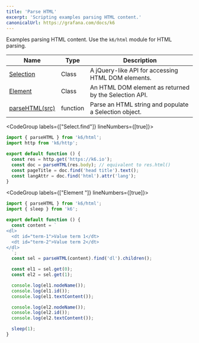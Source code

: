 ```yaml
---
title: 'Parse HTML'
excerpt: 'Scripting examples parsing HTML content.'
canonicalUrl: https://grafana.com/docs/k6
---
```


Examples parsing HTML content. Use the `k6/html` module for HTML parsing.

| Name                                                    | Type     | Description                                           |
| ------------------------------------------------------- | -------- | ----------------------------------------------------- |
| [Selection](/javascript-api/k6-html/selection)          | Class    | A jQuery-like API for accessing HTML DOM elements.    |
| [Element](/javascript-api/k6-html/element)              | Class    | An HTML DOM element as returned by the Selection API. |
| [parseHTML(src)](/javascript-api/k6-html/parsehtml) | function | Parse an HTML string and populate a Selection object. |

<CodeGroup labels={["Select.find"]} lineNumbers={[true]}>

```javascript
import { parseHTML } from 'k6/html';
import http from 'k6/http';

export default function () {
  const res = http.get('https://k6.io');
  const doc = parseHTML(res.body); // equivalent to res.html()
  const pageTitle = doc.find('head title').text();
  const langAttr = doc.find('html').attr('lang');
}
```

</CodeGroup>

<CodeGroup labels={["Element "]} lineNumbers={[true]}>

```javascript
import { parseHTML } from 'k6/html';
import { sleep } from 'k6';

export default function () {
  const content = `
<dl>
  <dt id="term-1">Value term 1</dt>
  <dt id="term-2">Value term 2</dt>
</dl>
  `;
  const sel = parseHTML(content).find('dl').children();

  const el1 = sel.get(0);
  const el2 = sel.get(1);

  console.log(el1.nodeName());
  console.log(el1.id());
  console.log(el1.textContent());

  console.log(el2.nodeName());
  console.log(el2.id());
  console.log(el2.textContent());

  sleep(1);
}
```

</CodeGroup>
